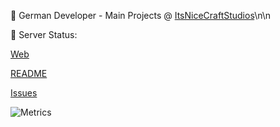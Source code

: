 👋 German Developer - Main Projects @ [ItsNiceCraftStudios](https://github.com/itsnicecraftstudios)\n\n


📡 Server Status: 

[Web](https://status.itsnicecraft.eu) 

[README](https://github.com/itsnicecraft/status) 

[Issues](https://github.com/itsnicecraft/status/issues)


![Metrics](https://github-readme-stats.vercel.app/api?username=itsnicecraft&count_private=true&show_icons=true&theme=algolia)
